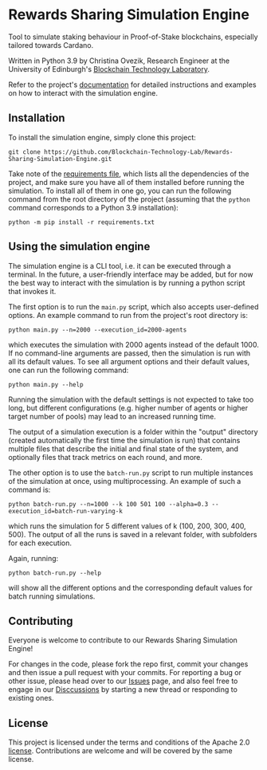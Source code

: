# Rewards Sharing Simulation Engine
Tool to simulate staking behaviour in Proof-of-Stake blockchains, especially tailored towards Cardano.

Written in Python 3.9 by Christina Ovezik, Research Engineer at the University of Edinburgh's [Blockchain Technology
Laboratory](https://www.ed.ac.uk/informatics/blockchain).

Refer to the project's [documentation](https://blockchain-technology-lab.github.io/Rewards-Sharing-Simulation-Engine/) for 
detailed instructions and examples on how to interact with the simulation engine. 

## Installation
To install the simulation engine, simply clone this project:

    git clone https://github.com/Blockchain-Technology-Lab/Rewards-Sharing-Simulation-Engine.git

Take note of the [requirements file](requirements.txt), which lists all the dependencies of the project, and make
sure you have all of them installed before running the simulation. To install all of them in one go, you can run the 
following command from the root directory of the project (assuming that the ```python``` command corresponds to a Python 
3.9 installation):

    python -m pip install -r requirements.txt

## Using the simulation engine

The simulation engine is a CLI tool, i.e. it can be executed through a terminal. In the future, a user-friendly 
interface may be added, but for now the best way to interact with the simulation is by running a python script that 
invokes it.

The first option is to run the ```main.py``` script, which also accepts user-defined options. 
An example command to run from the project's root directory is:

    python main.py --n=2000 --execution_id=2000-agents 

which executes the simulation with 2000 agents instead of the default 1000.
If no command-line arguments are passed, then the simulation is run with all its default values.
To see all argument options and their default values, one can run the following command:

    python main.py --help 

Running the simulation with the default settings is not expected to take too long, but different configurations (e.g. 
higher number of agents or higher target number of pools) may lead to an increased running time.

The output of a simulation execution is a folder within the "output" directory (created automatically the first time 
the simulation is run) that contains multiple files that describe the initial and final state of the system, and 
optionally files that track metrics on each round, and more.

The other option is to use the ```batch-run.py``` script to run multiple instances of the simulation at once, using 
multiprocessing. An example of such a command is: 

    python batch-run.py --n=1000 --k 100 501 100 --alpha=0.3 --execution_id=batch-run-varying-k

which runs the simulation for 5 different values of k (100, 200, 300, 400, 500). The output of all the runs is saved in 
a relevant folder, with subfolders for each execution.

Again, running: 
    
    python batch-run.py --help 

will show all the different options and the corresponding default values for batch running simulations.

## Contributing
Everyone is welcome to contribute to our Rewards Sharing Simulation Engine! 

For changes in the code, please fork the repo first, commit your changes and then issue a pull request with your commits. 
For reporting a bug or other issue, please head over to our 
[Issues](https://github.com/Blockchain-Technology-Lab/Rewards-Sharing-Simulation-Engine/issues) page, and also feel free 
to engage in our [Disccussions](https://github.com/Blockchain-Technology-Lab/Rewards-Sharing-Simulation-Engine/discussions) 
by starting a new thread or responding to existing ones.

## License
This project is licensed under the terms and conditions of the Apache 2.0 [license](LICENSE). Contributions are welcome 
and will be covered by the same license. 
